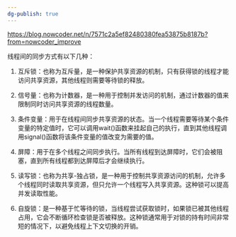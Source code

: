 ```yaml
---
dg-publish: true
---
```


https://blog.nowcoder.net/n/7571c2a5ef82480380fea53875b8187b?from=nowcoder_improve

线程间的同步方式有以下几种：

1.  互斥锁：也称为互斥量，是一种保护共享资源的机制，只有获得锁的线程才能访问共享资源，其他线程则需要等待锁的释放。
    
2.  信号量：也称为计数器，是一种用于控制并发访问的机制，通过计数器的值来限制同时访问共享资源的线程数量。
    
3.  条件变量：用于在线程间同步共享资源的状态。当一个线程需要等待某个条件变量的特定值时，它可以调用wait()函数来挂起自己的执行，直到其他线程调用signal()函数将该条件变量的值改变为需要的值。
    
4.  屏障：用于在多个线程之间同步执行。当所有线程到达屏障时，它们会被阻塞，直到所有线程都到达屏障后才会继续执行。
    
5.  读写锁：也称为共享-独占锁，是一种用于控制共享资源访问的机制，允许多个线程同时读取共享资源，但只允许一个线程写入共享资源。这种锁可以提高并发读取性能。
    
6.  自旋锁：是一种基于忙等待的锁，当线程尝试获取锁时，如果锁已被其他线程占用，它会不断循环检查锁是否被释放。这种锁通常用于对锁的持有时间非常短的情况下，以避免线程上下文切换的开销。